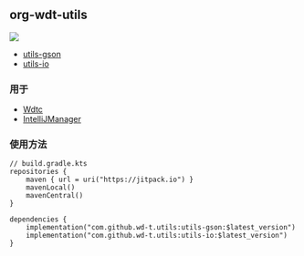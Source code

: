 ## org-wdt-utils

[![](https://jitpack.io/v/wd-t/utils.svg)](https://jitpack.io/#wd-t/utils)

- [utils-gson](utils-gson/README.md)
- [utils-io](utils-io/README.md)

### 用于

- [Wdtc](https://github.com/wd-t/Wdtc)
- [IntelliJManager](https://github.com/wd-t/IntelliJManager)

### 使用方法

```text
// build.gradle.kts
repositories {
	maven { url = uri("https://jitpack.io") }
	mavenLocal()
	mavenCentral()
}

dependencies {
	implementation("com.github.wd-t.utils:utils-gson:$latest_version")
	implementation("com.github.wd-t.utils:utils-io:$latest_version")
}
```